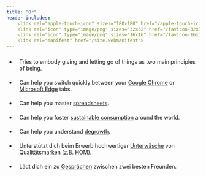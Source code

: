 ```yaml
---
title: "Or"
header-includes:
    <link rel="apple-touch-icon" sizes="180x180" href="/apple-touch-icon.png">
    <link rel="icon" type="image/png" sizes="32x32" href="/favicon-32x32.png">
    <link rel="icon" type="image/png" sizes="16x16" href="/favicon-16x16.png">
    <link rel="manifest" href="/site.webmanifest">
---
```


<style>
    li {
    padding: 10px;
    }
</style>

- Tries to embody giving and letting go of things as two main principles of being.
- Can help you switch quickly between your [Google Chrome](https://chrome.google.com/webstore/detail/switch-between-your-two-m/odhjcgnlbagjllfbilicalpigimhdcll) or [Microsoft Edge](https://microsoftedge.microsoft.com/addons/detail/switch-between-your-two-m/ldeohgefdobmkiopipcfcaflkknifhpj) tabs.
- Can help you master [spreadsheets](https://community.sheetgo.com).
- Can help you foster [sustainable consumption](https://scorai.net) around the world.
- Can help you understand [degrowth](https://degrowthaudiobook.wordpress.com/).
- Unterstützt dich beim Erwerb hochwertiger [Unterwäsche](https://justunderwear.de) von Qualitätsmarken (z.B. [HOM](https://hom.kaufen)).
- Lädt dich ein zu [Gesprächen](https://philundrob.de) zwischen zwei besten Freunden.